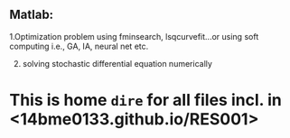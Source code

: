 ## Matlab:


1.Optimization problem using fminsearch, lsqcurvefit...or using soft computing i.e., GA, IA, neural net etc.

2. solving stochastic differential equation numerically


# This is home `dire` for all files incl. in <14bme0133.github.io/RES001>
